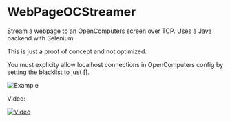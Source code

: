 # WebPageOCStreamer

Stream a webpage to an OpenComputers screen over TCP. Uses a Java backend with Selenium.

This is just a proof of concept and not optimized.

You must explicity allow localhost connections in OpenComputers config by setting the blacklist to just \[].

![Example](https://github.com/bradyrussell/WebPageOCStreamer/raw/master/webpageOCstreamer.png)

Video: 

[![Video](https://img.youtube.com/vi/KznpJbUaLGo/0.jpg)](https://www.youtube.com/watch?v=KznpJbUaLGo)